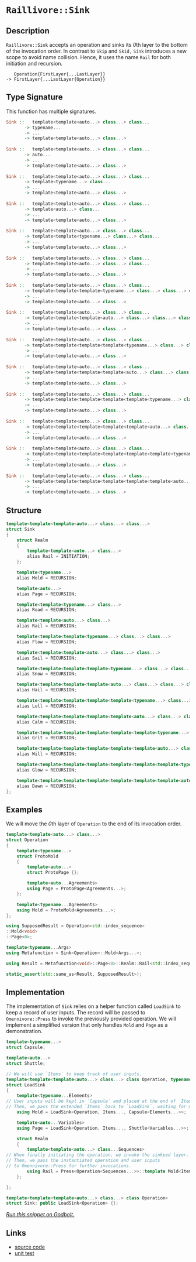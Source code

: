 <!-- Copyright 2024 Feng Mofan
SPDX-License-Identifier: Apache-2.0 -->

# `Raillivore::Sink`

## Description

`Raillivore::Sink` accepts an operation and sinks its *0*th layer to the bottom of the invocation order.
In contrast to `Skip` and `Skid,` `Sink` introduces a new scope to avoid name collision. Hence, it uses the name `Rail` for both initiation and recursion.
<pre><code>   Operation{FirstLayer{...LastLayer}}
-> FirstLayer{...LastLayer{Operation}}</code></pre>

## Type Signature

This function has multiple signatures.

```Haskell
Sink ::   template<template<auto...> class...> class... 
       -> typename...
       -> ...
       -> template<template<auto...> class...>
       
Sink ::   template<template<auto...> class...> class... 
       -> auto...
       -> ...
       -> template<template<auto...> class...>
       
Sink ::   template<template<auto...> class...> class... 
       -> template<typename...> class...
       -> ...
       -> template<template<auto...> class...>
       
Sink ::   template<template<auto...> class...> class... 
       -> template<auto...> class...
       -> ...
       -> template<template<auto...> class...>
       
Sink ::   template<template<auto...> class...> class... 
       -> template<template<typename...> class...> class...
       -> ...
       -> template<template<auto...> class...>
       
Sink ::   template<template<auto...> class...> class... 
       -> template<template<auto...> class...> class...
       -> ...
       -> template<template<auto...> class...>
       
Sink ::   template<template<auto...> class...> class... 
       -> template<template<template<typename...> class...> class...> class...
       -> ...
       -> template<template<auto...> class...>
       
Sink ::   template<template<auto...> class...> class... 
       -> template<template<template<auto...> class...> class...> class...
       -> ...
       -> template<template<auto...> class...>
       
Sink ::   template<template<auto...> class...> class... 
       -> template<template<template<template<typename...> class...> class...> class...> class...
       -> ...
       -> template<template<auto...> class...>
       
Sink ::   template<template<auto...> class...> class... 
       -> template<template<template<template<auto...> class...> class...> class...> class...
       -> ...
       -> template<template<auto...> class...>
       
Sink ::   template<template<auto...> class...> class... 
       -> template<template<template<template<template<typename...> class...> class...> class...> class...> class...
       -> ...
       -> template<template<auto...> class...>
       
Sink ::   template<template<auto...> class...> class... 
       -> template<template<template<template<template<auto...> class...> class...> class...> class...> class...
       -> ...
       -> template<template<auto...> class...>
       
Sink ::   template<template<auto...> class...> class... 
       -> template<template<template<template<template<template<typename...> class...> class...> class...> class...> class...> class...
       -> ...
       -> template<template<auto...> class...>
       
Sink ::   template<template<auto...> class...> class... 
       -> template<template<template<template<template<template<auto...> class...> class...> class...> class...> class...> class...
       -> ...
       -> template<template<auto...> class...>
```

## Structure

```C++
template<template<template<auto...> class...> class...>
struct Sink
{
    struct Realm
    {
        template<template<auto...> class...>
        alias Rail = INITIATION;
    };

    template<typename...>
    alias Mold = RECURSION;

    template<auto...>
    alias Page = RECURSION;

    template<template<typename...> class...>
    alias Road = RECURSION;

    template<template<auto...> class...>
    alias Rail = RECURSION;

    template<template<template<typename...> class...> class...>
    alias Flow = RECURSION;

    template<template<template<auto...> class...> class...>
    alias Sail = RECURSION;

    template<template<template<template<typename...> class...> class...> class...>
    alias Snow = RECURSION;

    template<template<template<template<auto...> class...> class...> class...>
    alias Hail = RECURSION;

    template<template<template<template<template<typename...> class...> class...> class...> class...>
    alias Lull = RECURSION;

    template<template<template<template<template<auto...> class...> class...> class...> class...>
    alias Calm = RECURSION;

    template<template<template<template<template<template<typename...> class...> class...> class...> class...> class...>
    alias Grit = RECURSION;

    template<template<template<template<template<template<auto...> class...> class...> class...> class...> class...>
    alias Will = RECURSION;

    template<template<template<template<template<template<template<typename...> class...> class...> class...> class...> class...> class...>
    alias Glow = RECURSION;

    template<template<template<template<template<template<template<auto...> class...> class...> class...> class...> class...> class...>
    alias Dawn = RECURSION;
};
```

## Examples

We will move the *0*th layer of `Operation` to the end of its invocation order.

```C++
template<template<auto...> class...>
struct Operation
{ 
    template<typename...>
    struct ProtoMold
    {
        template<auto...>
        struct ProtoPage {};

        template<auto...Agreements>
        using Page = ProtoPage<Agreements...>;
    };

    template<typename...Agreements>
    using Mold = ProtoMold<Agreements...>;
};

using SupposedResult = Operation<std::index_sequence>
::Mold<void>
::Page<0>;

template<typename...Args>
using Metafunction = Sink<Operation>::Mold<Args...>;

using Result = Metafunction<void>::Page<0>::Realm::Rail<std::index_sequence>;

static_assert(std::same_as<Result, SupposedResult>);
```

## Implementation

The implementation of `Sink` relies on a helper function called `LoadSink` to keep a record of user inputs.
The record will be passed to `Omennivore::Press` to invoke the previously provided operation.
We will implement a simplified version that only handles `Mold` and `Page` as a demonstration.

```C++
template<typename...>
struct Capsule;

template<auto...>
struct Shuttle;

// We will use `Items` to keep track of user inputs.
template<template<template<auto...> class...> class Operation, typename...Items>
struct LoadSink
{
    template<typename...Elements>
// User inputs will be kept in `Capsule` and placed at the end of `Items.`
// Then, we pass the extended `Items` back to `LoadSink`, waiting for more inputs.
    using Mold = LoadSink<Operation, Items..., Capsule<Elements...>>;

    template<auto...Variables>
    using Page = LoadSink<Operation, Items..., Shuttle<Variables...>>;

    struct Realm
    {
        template<template<auto...> class...Sequences>
// When finally initiating the operation, we invoke the sinkped layer.
// Then, we pass the instantiated operation and user inputs
// to Omennivore::Press for further invocations.
        using Rail = Press<Operation<Sequences...>>::template Mold<Items...>;
    };

};

template<template<template<auto...> class...> class Operation>
struct Sink: public LoadSink<Operation> {};
```

[*Run this snippet on Godbolt.*](https://godbolt.org/#z:OYLghAFBqd5QCxAYwPYBMCmBRdBLAF1QCcAaPECAMzwBtMA7AQwFtMQByARg9KtQYEAysib0QXACx8BBAKoBnTAAUAHpwAMvAFYTStJg1DIApACYAQuYukl9ZATwDKjdAGFUtAK4sGEgGykrgAyeAyYAHI%2BAEaYxCAA7GakAA6oCoRODB7evgGp6ZkCoeFRLLHxSbaY9o4CQgRMxAQ5Pn5cgXaYDlkNTQQlkTFxickKjc2teR22EwNhQ%2BUjSQCUtqhexMjsHASYLCkGeyYAzG4EAJ4pjKyYANQA8tfETHUMp9gmGgCC48ReDjuymImAUCi%2B3xMCSsPzucLuewOR0wp3OVxubAAdNiPhD4Xc/gCCHcACKYRp0O5QqwJEmnGGQn4AeiZdwsTCUd1EShAELx8MRh1eKNh8NR/PxcMFyNRl2uzCxOJO2C5BjBdw8giYCzIEJZdwAKgg4vc8Ao7gJaBcLeE7ikmrc9sQ7UxkABrO70KgETESyVyjGYbGYzV7QTg0Vw3GRgkEf6AskU2io0Pa8LEFOyRgEBTB3HKv3UvWsgDqpoYADdUG77gRjVySCCFGkGPgjAj9kK9nc2EtnagqAj66hnq8ssW7gB3QgIIf3TCqOOuvboF3u30x/FeDLtgNUk4kx6jt4gEDS4V3ACynnQmcE2dzSs%2BJwsVJjULpL75MfPx3fZz9fFfxRM4mC8Ig82VVUOXNIRMAARy8RhtlIQD4TAiDsVDB9CwLGNCQTcltWTM44MQ5CQLcbDw0g59PnfaE7m3MJgARdF90PJ44jHZwz07ZEgSYYBKOonNaPpKlaXpb9vn1AAlbpNgyCt7m5dgZKA/jhVwtw0KlLTjjOAMFSDJ9oPVVMdVQ5lS3uJR7Rebs63uGhiHGF0XjYJ01w9KhiFQFg5wtZy3I3b5JQFdETODUSFGs8KIrY%2BVbmDB4QojBKozwzLY3jYlE2Iu8KXTIqH1o0hHnS8SGIZRKmJ3Vi91OQ9gVBDK6vFGy7jLO4wirGsgrQYgmxbNtGoM%2B5ewqC1B2ci1j3HLrpzrIKFyXBxMFXe11wnI1GAqyd7ntdU5qbLxaGJaJXQ9IggSbc1%2BGdKhNhC3rK1QUQ3lzPT/Si24j24k8%2BKRC9r1oW8zli6qcvxaNZNZOQGG3TafPNJp7hBZALmQehV0eu5nuaY1nT6j6eIYb7N3hU9gNJIi6FRNLicfX1lRp9FpIYz8GT9YCdJ%2BvnQPA1BaPM2CEKQhgUJ%2BjCRawrNw3iurjJS7EmbidqxWy/ECPy%2BmSLcMjJe2UqaKfCr1dCp9C2hH7mN3djmrutrZT%2BtgAccrIaYmwThNNsTre1xLvZB7sCoZs5LZZj52euTmco/ePYZ/CbXeSxVMW%2BYAQX2HCg7he3WLB1cnfDg2s5ztgzdZ7BY5AnmpK/H4IUFtF09MmuIV1jUmBSBRzvrmTW9l6Hu6EBBwIIeh44nHrp1oWh6vuEx/A0ABJRFwVXhFUDuGtMBSBEXndGal5JhgUnAynvlb2/U6FzCa7F0WcZgj3yYqlWM43/ZwWy7vgioCYOgIQYQ3R8ltinUOlEv4d2wPQKuOY4b6kUHEN6l8cxTjoIvWIe8D7EjCFSVebhe792ntvQwW0DDbFXK8VarZT4r3XpvX0q9drGgYAdI6b85prVcCjJhP8WBbw0HcK6J9bpMMAcA0BDBwGrwOtqRw7Z8YsBIOWDB18twNSvDeDidxpEgLAYzBaAgKpCJZhVEhfcB6ongbnau%2BZnw8ygV2SiI9sQADUmh4CYNEegf96I5ULr7ZeB4DFAKMXIkxgMsjmJYdiCq49J7TzON44gvj/GgnEgWJujIcrdwUmIFgNtaqJTvtA1EHin6vzBMGI2FFAmzw4QTMIYgrRvUyGOXcw5TGcKnOWfqtZ6w7jdNcVcBgLhxDCvqPa/TDouhOvWMI4xDCOGFKuEcsSBB3EoWfdBV8Jy3QeFXBgeAqwglPK1dU%2BNCavVJp9LIWjEohLksRfR1y/5uC4p7AQqIGlS2yYHWuwM3G6PBqiCxOSylRkbi4yEcKh733OMi4ewsX5qmjlBWp5ofnkzhmPMBIA7ReH8XgZAESZHGMjn0j4kkaTcxkkyAAVKytl7KmR6jZQabAQgDRss5cydlwrmWCvyeYE4YQcZeCwPuNw4E6CEAuHDFuqLkXVLpTi0ecYiTvzeBA18vNUVuw7nDHWOrATAlQEQYupSBbqvRdbKmcJu5WqIMoISy9baIubs6jslSH5y0ztnTADikH50lCEj1wkPn%2BXdZ61EFdQ2IKxc4m2jLfU5Vvia4MSaw1NJjCE4usbrWoFtWcPNKboUQIzfkkJQgvApDSEodACkyHEidni/VZxxjoFPGELAqgAD6ShyKArhqectbgqx4AhkEq5CazgaHzPC7N7dc3EGAAW74RaiLPSlm8fRsjwE0u2e8NmIAp3fE3ammePxXmgnOh28Jl491eAPeOM4M650Lr9kumOIAim0BYKeN5Ec3C9v7a2BcI6JYURXTJVZjhkBDpgnEAgEBIMgAULcVDXy21PqSY25tm0CMXQ%2BCsekHA1i0E4AAVl4H4bgvBUCcF0pYawBINhbGXmYE4PBSAEE0NRtYboQB0ckJiDQkguAJBOBoOjGgzD%2BH8GYAAHGp/QnBJC8BA1wDQGhSBMa0KQVjHBeAKBAIZoTHAtBrDgLAGAiAQAbAIBg8glA0AHDoHECItxOCqDU/4AAtP4SQdxgDIApVITEZheCbUICQWdeh%2BCCBEGIdgUgZCCFQWoYTpBdBcFIJOF4KROA8Bo/Rxj%2BWzMPHAhg0%2BgWQthYi1Fu4MWzB3AgB4bz9BnQSq4CsXgNm7OkAgEgLzKQfNkAoBASb02QDACkMkGgF0NaUGiPl6IbTiAXHK7wbbzBdsPGiNoboNmBNecQQ8BgVp8tYGiF4YAJCF6WeY6QLALBDDAHELZ3g%2BBMaOBUm9kzC5FJ7H2%2BQe8tG/v6DwNEF4u2PBYHy3GPAIH3sqWINEdImAyRfaMLQFiwm1hUAMFuzxeBMCTi4kxgTqXhCiHEFlhnuX1Cw8K/ob7KBrDWDh9ESzkA1gji%2BpwYLvbmqmA45YMwJnUBY4yVgQXEA1hdB6M4CArgpjtCCK2QYZQKh6GbUUbIng2hG8KG8fXwx4hFbV28PokwzfTGqLUXocxrd9j0Ksp3uQdc%2B/mKUG3EhVfce2CHrTHAGNGZq5wO4TXQvhci9FyTnWIC4ES/1vjg3hsk7WMaYBIwVekDE5IE4mIACcJwEiSGk2YSQq8FP%2BAr5HnTpAQP8cxP4DoamK9qY6BJrgdGq%2BBGMyxzgFmrOCZJ2Npz42XP1fAh5ubAUpt9b82wTgTQWAVgSMFpg0F2xcAr5iLgUn4v4CIIrlLsh0vM%2BkKzpQeWOcgGSCV3u%2B3KtR%2Bq7D2ri/iQDi7LEA7574H6vxH4n5n6iLdar7TZUh8ZmBDbT5/b2YTawF9bL7zZ9YgDb677BbgFLYV76Z8B0BOiWYQCbaw6HZNB7bvbUHHanbnaQ5XbZg3Z3aw4PZPYva0BvYCafbfa/YmYA7nbnKgj5Zg7IDgQ7ACZhB7Aw4mZE4I40HI47AmZo4Y4CZY445KD44CHE4oF8Dk4KCU7U606Q4M536ZYP6yBs75a6DJAGBGA87S42CKHK7C4pCi4cDi4EAQwkhS5WAy5y4K6zpiFC6u4iEa5a7O464hALAG4jBFbG5vDa4W4ZBW7xHB5241CREMCO4tAxHe45Hq55Ee6ZFe525zCpGVH9Ce6G6DbrCbDh4NEw7R5j6mZx64GgGH6sTH6n5SZdYZ5X7wH8ZIEjYiakAF5YDxDF4w5t4d4n7SYJDD4JByaSD15hZFbtFmaT7WYz4ObOaubuazZYG%2Bb%2BYcDb4tbCIVgUoVh9HIjjAX6Z7JZFYWFM5WHZbyBP7s4ma6AnDFalaf6R5tGx4cB1ZubgSnyXHhbXG3H3HCjuQwG9ZoISonBjH7FoHIkzaeboEjA3FNpDp3EV5DoPEECobAFhYkFrZuQbZbY7a0ECb0EXAnZnYODMEBTXa3a0FCGYCPbPbtK8H/b7ACGqH/Z4CA6iEg7xaqDg7SG8CyE1D5aKGI4XAqGo4ZIaG8BaG466GE76GjZk5CTGFU407yjmG37vESDWE5bfF2EgD/GOHGC86WD87uGmaeFPKcBMiQYBHWCy4sYhFK7wCq7FEnia6tjVG67oB1GJEFDpFZCRnJFZAxm24RElH5GRn27u61HlH1GzD9CZllFB4VGh5NGZZf4gm/6dEUkwkKA3F3BEmYikmDGX4kAjE57IF2b56YCF4zFf7zGv4n4nAnB0aKYyYGbDkJD%2BCabbET62BT7jErCiYgCSB0aV50ZqbKYV6SAV5ybV5cAOmcAnA/5y5zmLlf5xYx5VnmadkTFY4ZDOCSBAA%3D%3D)

## Links

- [source code](../../../../conceptrodon/descend/raillivore/sink.hpp)
- [unit test](../../../../tests/unit/raillivore/sink.test.hpp)
